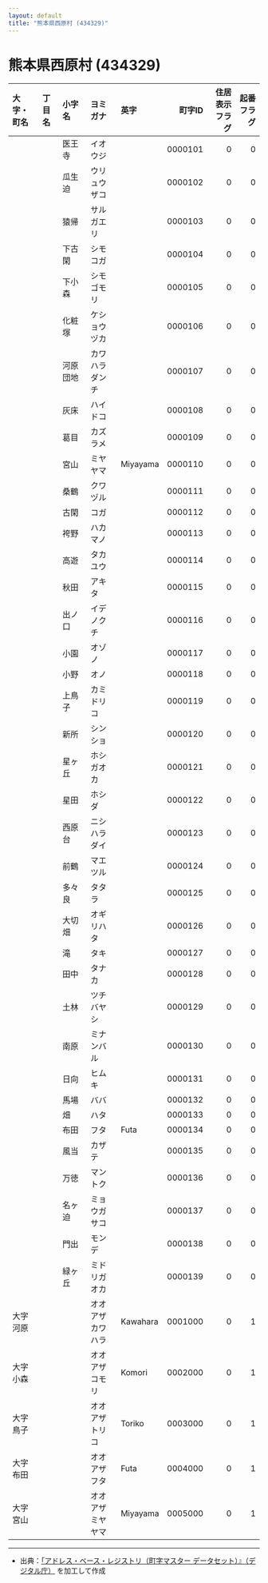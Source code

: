```yaml
---
layout: default
title: "熊本県西原村 (434329)"
---
```


# 熊本県西原村 (434329)

| 大字・町名 | 丁目名 | 小字名 | ヨミガナ | 英字 | 町字ID | 住居表示フラグ | 起番フラグ |
|:--------|:------|:------|:-----------------|:---------------------|--------:|----------:|--------:|
|  |  | 医王寺 | イオウジ |  | 0000101 | 0 | 0 |
|  |  | 瓜生迫 | ウリュウザコ |  | 0000102 | 0 | 0 |
|  |  | 猿帰 | サルガエリ |  | 0000103 | 0 | 0 |
|  |  | 下古閑 | シモコガ |  | 0000104 | 0 | 0 |
|  |  | 下小森 | シモゴモリ |  | 0000105 | 0 | 0 |
|  |  | 化粧塚 | ケショウヅカ |  | 0000106 | 0 | 0 |
|  |  | 河原団地 | カワハラダンチ |  | 0000107 | 0 | 0 |
|  |  | 灰床 | ハイドコ |  | 0000108 | 0 | 0 |
|  |  | 葛目 | カズラメ |  | 0000109 | 0 | 0 |
|  |  | 宮山 | ミヤヤマ | Miyayama | 0000110 | 0 | 0 |
|  |  | 桑鶴 | クワヅル |  | 0000111 | 0 | 0 |
|  |  | 古閑 | コガ |  | 0000112 | 0 | 0 |
|  |  | 袴野 | ハカマノ |  | 0000113 | 0 | 0 |
|  |  | 高遊 | タカユウ |  | 0000114 | 0 | 0 |
|  |  | 秋田 | アキタ |  | 0000115 | 0 | 0 |
|  |  | 出ノ口 | イデノクチ |  | 0000116 | 0 | 0 |
|  |  | 小園 | オゾノ |  | 0000117 | 0 | 0 |
|  |  | 小野 | オノ |  | 0000118 | 0 | 0 |
|  |  | 上鳥子 | カミドリコ |  | 0000119 | 0 | 0 |
|  |  | 新所 | シンショ |  | 0000120 | 0 | 0 |
|  |  | 星ヶ丘 | ホシガオカ |  | 0000121 | 0 | 0 |
|  |  | 星田 | ホシダ |  | 0000122 | 0 | 0 |
|  |  | 西原台 | ニシハラダイ |  | 0000123 | 0 | 0 |
|  |  | 前鶴 | マエツル |  | 0000124 | 0 | 0 |
|  |  | 多々良 | タタラ |  | 0000125 | 0 | 0 |
|  |  | 大切畑 | オギリハタ |  | 0000126 | 0 | 0 |
|  |  | 滝 | タキ |  | 0000127 | 0 | 0 |
|  |  | 田中 | タナカ |  | 0000128 | 0 | 0 |
|  |  | 土林 | ツチバヤシ |  | 0000129 | 0 | 0 |
|  |  | 南原 | ミナンバル |  | 0000130 | 0 | 0 |
|  |  | 日向 | ヒムキ |  | 0000131 | 0 | 0 |
|  |  | 馬場 | ババ |  | 0000132 | 0 | 0 |
|  |  | 畑 | ハタ |  | 0000133 | 0 | 0 |
|  |  | 布田 | フタ | Futa | 0000134 | 0 | 0 |
|  |  | 風当 | カザテ |  | 0000135 | 0 | 0 |
|  |  | 万徳 | マントク |  | 0000136 | 0 | 0 |
|  |  | 名ヶ迫 | ミョウガサコ |  | 0000137 | 0 | 0 |
|  |  | 門出 | モンデ |  | 0000138 | 0 | 0 |
|  |  | 緑ヶ丘 | ミドリガオカ |  | 0000139 | 0 | 0 |
| 大字河原 |  |  | オオアザカワハラ | Kawahara | 0001000 | 0 | 1 |
| 大字小森 |  |  | オオアザコモリ | Komori | 0002000 | 0 | 1 |
| 大字鳥子 |  |  | オオアザトリコ | Toriko | 0003000 | 0 | 1 |
| 大字布田 |  |  | オオアザフタ | Futa | 0004000 | 0 | 1 |
| 大字宮山 |  |  | オオアザミヤヤマ | Miyayama | 0005000 | 0 | 1 |

---

- 出典：[「アドレス・ベース・レジストリ（町字マスター データセット）』（デジタル庁）](https://www.digital.go.jp/policies/base_registry_address/) を加工して作成